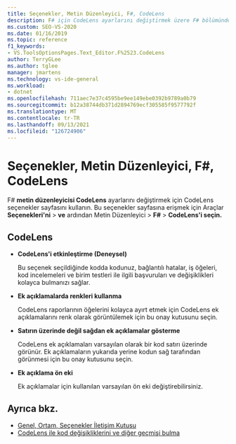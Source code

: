 ```yaml
---
title: Seçenekler, Metin Düzenleyici, F#, CodeLens
description: F# için CodeLens ayarlarını değiştirmek üzere F# bölümündeki CodeLens sayfasını kullanmayı öğrenin.
ms.custom: SEO-VS-2020
ms.date: 01/16/2019
ms.topic: reference
f1_keywords:
- VS.ToolsOptionsPages.Text_Editor.F%2523.CodeLens
author: TerryGLee
ms.author: tglee
manager: jmartens
ms.technology: vs-ide-general
ms.workload:
- dotnet
ms.openlocfilehash: 711aec7e37c4595be9ee149ebe0392b9789a0b79
ms.sourcegitcommit: b12a38744db371d2894769ecf305585f9577792f
ms.translationtype: MT
ms.contentlocale: tr-TR
ms.lasthandoff: 09/13/2021
ms.locfileid: "126724906"
---
```

# <a name="options-text-editor-f-codelens"></a>Seçenekler, Metin Düzenleyici, F#, CodeLens

F# **metin düzenleyicisi CodeLens** ayarlarını değiştirmek için CodeLens seçenekler sayfasını kullanın. Bu seçenekler sayfasına erişmek için Araçlar **Seçenekleri'ni**  >  **ve** ardından Metin Düzenleyici   >  **F#**  >  **CodeLens'i seçin.**

## <a name="codelens"></a>CodeLens

- **CodeLens'i etkinleştirme (Deneysel)**

   Bu seçenek seçildiğinde kodda kodunuz, bağlantılı hatalar, iş öğeleri, kod incelemeleri ve birim testleri ile ilgili başvuruları ve değişiklikleri kolayca bulmanızı sağlar.

- **Ek açıklamalarda renkleri kullanma**

   CodeLens raporlarının öğelerini kolayca ayırt etmek için CodeLens ek açıklamalarını renk olarak görüntülemek için bu onay kutusunu seçin.

- **Satırın üzerinde değil sağdan ek açıklamalar gösterme**

   CodeLens ek açıklamaları varsayılan olarak bir kod satırı üzerinde görünür. Ek açıklamaların yukarıda yerine kodun sağ tarafından görünmesi için bu onay kutusunu seçin.

- **Ek açıklama ön eki**

   Ek açıklamalar için kullanılan varsayılan ön eki değiştirebilirsiniz.

## <a name="see-also"></a>Ayrıca bkz.

- [Genel, Ortam, Seçenekler İletişim Kutusu](../../ide/reference/general-environment-options-dialog-box.md)
- [CodeLens ile kod değişikliklerini ve diğer geçmişi bulma](../../ide/find-code-changes-and-other-history-with-codelens.md)
